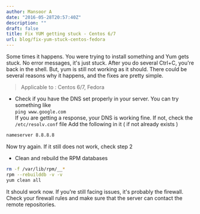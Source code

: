 ```yaml
---
author: Mansoor A
date: "2016-05-28T20:57:40Z"
description: ""
draft: false
title: Fix YUM getting stuck - Centos 6/7
url: blog/fix-yum-stuck-centos-fedora
---
```



Some times it happens.  You were trying to install something and Yum gets stuck. No error messages,
it's just stuck. After you do several Ctrl+C, you're back in the shell. But, yum is still not working
as it should. There could be several reasons why it happens, and the fixes are pretty simple. 

> Applicable to : Centos 6/7, Fedora

* Check if you have the DNS set properly in your server. You can try something like   
`ping www.google.com`  
If you are getting a response, your DNS is working fine. If not, check the `/etc/resolv.conf` file
Add the following in it ( if not already exists )

```bash
nameserver 8.8.8.8
```

Now try again. If it still does not work, check step 2

* Clean and rebuild the RPM databases
```bash
rm -f /var/lib/rpm/__*
rpm --rebuilddb -v -v
yum clean all
```

It should work now. If you're still facing issues, it's probably the firewall. Check your firewall rules
and make sure that the server can contact the remote repositories.

